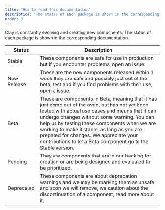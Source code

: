 ```yaml
---
title: "How to read this documentation"
description: "The status of each package is shown in the corresponding documentation"
order: 3
---
```


Clay is constantly evolving and creating new components. The status of each package is shown in the corresponding documentation.

<div class="table-responsive">
	<table class="table table-autofit ">
		<thead>
			<tr>
				<th class="table-cell-expand ">Status</th>
				<th class="table-cell-expand ">Description</th>
			</tr>
		</thead>
		<tbody>
			<tr>
				<td>
					<span class="label label-success">
						<span class="label-item label-item-expand">Stable</span>
					</span>
				</td>
				<td class="table-cell-expand">
					These components are safe for use in production but if you encounter problems, open an issue.
				</td>
			</tr>
			<tr>
				<td>
					<span class="label label-info">
						<span class="label-item label-item-expand">New Release</span>
					</span>
				</td>
				<td class="table-cell-expand">
					These are the new components released within 1 week they are safe and possibly just out of the beta, test and if you find problems with their use, open a issue.
				</td>
			</tr>
			<tr>
				<td>
					<span class="label label-warning">
						<span class="label-item label-item-expand">Beta</span>
					</span>
				</td>
				<td class="table-cell-expand">These are components in Beta, meaning that it has just come out of the oven, but has not yet been tested with actual use cases and means that it can undergo changes without some warning. You can help us by testing these components when we are working to make it stable, as long as you are prepared for changes. We appreciate your contributions to let a Beta component go to the Stable version.</td>
			</tr>
			<tr>
				<td>
					<span class="label label-secondary">
						<span class="label-item label-item-expand">Pending</span>
					</span>
				</td>
				<td class="table-cell-expand">They are components that are in our backlog for creation or are being designed and evaluated to be prioritized.</td>
			</tr>
			<tr>
				<td>
					<span class="label label-danger">
						<span class="label-item label-item-expand">Deprecated</span>
					</span>
				</td>
				<td class="table-cell-expand">
					These components are about deprecation warnings and we may be marking them as unsafe and soon we will remove, we caution about the discontinuation of a component, read more about it.
				</td>
			</tr>
		</tbody>
	</table>
</div>
